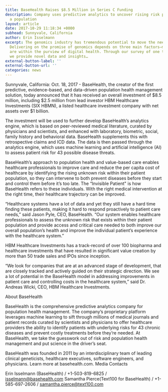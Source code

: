 ```yaml
---
title: BaseHealth Raises $8.5 Million in Series C Funding
description: Company uses predictive analytics to uncover rising risk patients within
  a population
layout: article
date: 2017-10-29 11:18:34 +0000
subhead: Sunnyvale, California
author: Erin Isselmann
excerpt: The genomics industry has tremendous potential to move the needle in health.
  Delivering on the promise of genomics depends on three main factors—many of which
  are within the purview of digital health. Through our survey of one thousand consumers,
  we provide novel data and insights…
external-button-label: ''
external-button-url: ''
categories: news
---
```


Sunnyvale, California: Oct. 18, 2017 - BaseHealth, the creator of the first predictive, evidence-based, and data-driven population health management solution, today announced that it has received an overall investment of $8.5 million, including $2.5 million from lead investor HBM Healthcare Investments (SIX HBMN), a listed healthcare investment company with net assets over $1 billion.

The investment will be used to further develop BaseHealth’s analytics engine, which is based on peer-reviewed medical literature, curated by physicians and scientists, and enhanced with laboratory, biometric, social, family history and behavioral data. BaseHealth supplements this with retrospective claims and ICD data. The data is then passed through the analytics engine, which uses machine learning and artificial intelligence (AI) to assess patient risk for 43 possible disease threats.

BaseHealth’s approach to population health and value-based care enables healthcare professionals to improve care and reduce the per capita cost of healthcare by identifying the rising unknown risk within their patient population, so they can intervene to both prevent diseases before they start and control them before it’s too late. The “Invisible Patient" is how BaseHealth refers to these individuals. With the right medical intervention at the right time, their healthcare trajectory can be improved.

“Healthcare systems have a lot of data and yet they still have a hard time finding these patients, making it hard to respond proactively to patient care needs,” said Jason Pyle, CEO, BaseHealth. “Our system enables healthcare professionals to assess the unknown risk that exists within their patient population and provide access and critical care needed to both improve our overall population’s health and improve the individual patient’s experience with the healthcare system.”

HBM Healthcare Investments has a track-record of over 100 biopharma and healthcare investments that have resulted in significant value creation by more than 50 trade sales and IPOs since inception.

“We look for companies that are at an advanced stage of development, that are closely tracked and actively guided on their strategic direction. We see a lot of potential in the BaseHealth model in addressing improvements in patient care and controlling costs in the healthcare system,” said Dr. Andreas Wicki, CEO, HBM Healthcare Investments.

About BaseHealth

BaseHealth is the comprehensive predictive analytics company for population health management. The company’s proprietary platform leverages machine learning to sift through millions of medical journals and patient records curated by scientists and physicians to offer healthcare providers the ability to identify patients with underlying risks for 43 chronic diseases and prevent costly treatments before they’re needed. At BaseHealth, we take the guesswork out of risk and population health management and put science in the driver’s seat.

BaseHealth was founded in 2011 by an interdisciplinary team of leading clinical geneticists, healthcare executives, software engineers, and physicians. Learn more at basehealth.com.
Media Contacts

Erin Isselmann (BaseHealth) / +1-503-819-6825 / isselmann@basehealth.com
Samantha Pierce(Text100 for BaseHealth) / +1-585-697-2606 / samantha.pierce@text100.com
